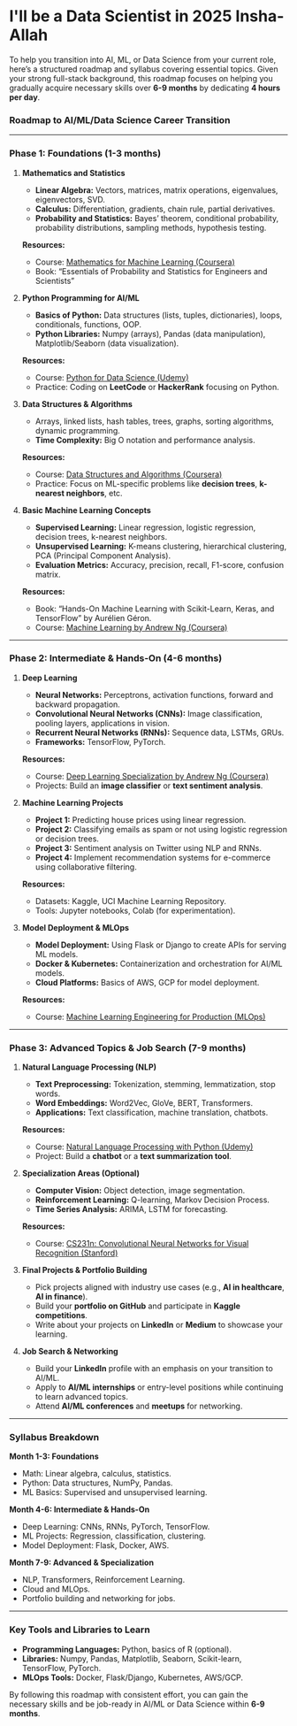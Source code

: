# I'll be a Data Scientist in 2025 Insha-Allah

To help you transition into AI, ML, or Data Science from your current role, here’s a structured roadmap and syllabus covering essential topics. Given your strong full-stack background, this roadmap focuses on helping you gradually acquire necessary skills over **6-9 months** by dedicating **4 hours per day**.

### **Roadmap to AI/ML/Data Science Career Transition**

---

### **Phase 1: Foundations (1-3 months)**

1. **Mathematics and Statistics**
   - **Linear Algebra:** Vectors, matrices, matrix operations, eigenvalues, eigenvectors, SVD.
   - **Calculus:** Differentiation, gradients, chain rule, partial derivatives.
   - **Probability and Statistics:** Bayes’ theorem, conditional probability, probability distributions, sampling methods, hypothesis testing.

   **Resources:**
   - Course: [Mathematics for Machine Learning (Coursera)](https://www.coursera.org/specializations/mathematics-machine-learning)
   - Book: “Essentials of Probability and Statistics for Engineers and Scientists”

2. **Python Programming for AI/ML**
   - **Basics of Python:** Data structures (lists, tuples, dictionaries), loops, conditionals, functions, OOP.
   - **Python Libraries:** Numpy (arrays), Pandas (data manipulation), Matplotlib/Seaborn (data visualization).

   **Resources:**
   - Course: [Python for Data Science (Udemy)](https://www.udemy.com/course/python-for-data-science-and-machine-learning-bootcamp/)
   - Practice: Coding on **LeetCode** or **HackerRank** focusing on Python.

3. **Data Structures & Algorithms**
   - Arrays, linked lists, hash tables, trees, graphs, sorting algorithms, dynamic programming.
   - **Time Complexity:** Big O notation and performance analysis.

   **Resources:**
   - Course: [Data Structures and Algorithms (Coursera)](https://www.coursera.org/specializations/data-structures-algorithms)
   - Practice: Focus on ML-specific problems like **decision trees**, **k-nearest neighbors**, etc.

4. **Basic Machine Learning Concepts**
   - **Supervised Learning:** Linear regression, logistic regression, decision trees, k-nearest neighbors.
   - **Unsupervised Learning:** K-means clustering, hierarchical clustering, PCA (Principal Component Analysis).
   - **Evaluation Metrics:** Accuracy, precision, recall, F1-score, confusion matrix.

   **Resources:**
   - Book: “Hands-On Machine Learning with Scikit-Learn, Keras, and TensorFlow” by Aurélien Géron.
   - Course: [Machine Learning by Andrew Ng (Coursera)](https://www.coursera.org/learn/machine-learning)

---

### **Phase 2: Intermediate & Hands-On (4-6 months)**

1. **Deep Learning**
   - **Neural Networks:** Perceptrons, activation functions, forward and backward propagation.
   - **Convolutional Neural Networks (CNNs):** Image classification, pooling layers, applications in vision.
   - **Recurrent Neural Networks (RNNs):** Sequence data, LSTMs, GRUs.
   - **Frameworks:** TensorFlow, PyTorch.

   **Resources:**
   - Course: [Deep Learning Specialization by Andrew Ng (Coursera)](https://www.coursera.org/specializations/deep-learning)
   - Projects: Build an **image classifier** or **text sentiment analysis**.

2. **Machine Learning Projects**
   - **Project 1:** Predicting house prices using linear regression.
   - **Project 2:** Classifying emails as spam or not using logistic regression or decision trees.
   - **Project 3:** Sentiment analysis on Twitter using NLP and RNNs.
   - **Project 4:** Implement recommendation systems for e-commerce using collaborative filtering.

   **Resources:**
   - Datasets: Kaggle, UCI Machine Learning Repository.
   - Tools: Jupyter notebooks, Colab (for experimentation).

3. **Model Deployment & MLOps**
   - **Model Deployment:** Using Flask or Django to create APIs for serving ML models.
   - **Docker & Kubernetes:** Containerization and orchestration for AI/ML models.
   - **Cloud Platforms:** Basics of AWS, GCP for model deployment.

   **Resources:**
   - Course: [Machine Learning Engineering for Production (MLOps)](https://www.coursera.org/specializations/machine-learning-engineering-for-production-mlops)

---

### **Phase 3: Advanced Topics & Job Search (7-9 months)**

1. **Natural Language Processing (NLP)**
   - **Text Preprocessing:** Tokenization, stemming, lemmatization, stop words.
   - **Word Embeddings:** Word2Vec, GloVe, BERT, Transformers.
   - **Applications:** Text classification, machine translation, chatbots.

   **Resources:**
   - Course: [Natural Language Processing with Python (Udemy)](https://www.udemy.com/course/natural-language-processing-with-python/)
   - Project: Build a **chatbot** or a **text summarization tool**.

2. **Specialization Areas (Optional)**
   - **Computer Vision:** Object detection, image segmentation.
   - **Reinforcement Learning:** Q-learning, Markov Decision Process.
   - **Time Series Analysis:** ARIMA, LSTM for forecasting.

   **Resources:**
   - Course: [CS231n: Convolutional Neural Networks for Visual Recognition (Stanford)](http://cs231n.stanford.edu/)

3. **Final Projects & Portfolio Building**
   - Pick projects aligned with industry use cases (e.g., **AI in healthcare**, **AI in finance**).
   - Build your **portfolio on GitHub** and participate in **Kaggle competitions**.
   - Write about your projects on **LinkedIn** or **Medium** to showcase your learning.

4. **Job Search & Networking**
   - Build your **LinkedIn** profile with an emphasis on your transition to AI/ML.
   - Apply to **AI/ML internships** or entry-level positions while continuing to learn advanced topics.
   - Attend **AI/ML conferences** and **meetups** for networking.

---

### **Syllabus Breakdown**

**Month 1-3: Foundations**
   - Math: Linear algebra, calculus, statistics.
   - Python: Data structures, NumPy, Pandas.
   - ML Basics: Supervised and unsupervised learning.

**Month 4-6: Intermediate & Hands-On**
   - Deep Learning: CNNs, RNNs, PyTorch, TensorFlow.
   - ML Projects: Regression, classification, clustering.
   - Model Deployment: Flask, Docker, AWS.

**Month 7-9: Advanced & Specialization**
   - NLP, Transformers, Reinforcement Learning.
   - Cloud and MLOps.
   - Portfolio building and networking for jobs.

---

### **Key Tools and Libraries to Learn**
- **Programming Languages:** Python, basics of R (optional).
- **Libraries:** Numpy, Pandas, Matplotlib, Seaborn, Scikit-learn, TensorFlow, PyTorch.
- **MLOps Tools:** Docker, Flask/Django, Kubernetes, AWS/GCP.

By following this roadmap with consistent effort, you can gain the necessary skills and be job-ready in AI/ML or Data Science within **6-9 months**.
